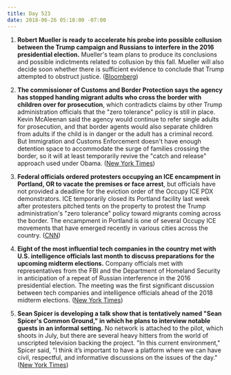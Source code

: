 ```yaml
---
title: Day 523
date: 2018-06-26 05:18:00 -07:00
---
```


1. **Robert Mueller is ready to accelerate his probe into possible collusion between the Trump campaign and Russians to interfere in the 2016 presidential election.** Mueller's team plans to produce its conclusions and possible indictments related to collusion by this fall. Mueller will also decide soon whether there is sufficient evidence to conclude that Trump attempted to obstruct justice. ([Bloomberg](https://www.bloomberg.com/news/articles/2018-06-26/mueller-poised-to-zero-in-on-trump-russia-collusion-allegations))

2. **The commissioner of Customs and Border Protection says the agency has stopped handing migrant adults who cross the border with children over for prosecution**, which contradicts claims by other Trump administration officials that the "zero tolerance" policy is still in place. Kevin McAleenan said the agency would continue to refer single adults for prosecution, and that border agents would also separate children from adults if the child is in danger or the adult has a criminal record. But Immigration and Customs Enforcement doesn't have enough detention space to accommodate the surge of families crossing the border, so it will at least temporarily revive the "catch and release" approach used under Obama. ([New York Times](https://www.nytimes.com/2018/06/25/us/politics/border-officials-suspend-handing-over-migrant-families-to-prosecutors.html))

3. **Federal officials ordered protesters occupying an ICE encampment in Portland, OR to vacate the premises or face arrest**, but officials have not provided a deadline for the eviction order of the Occupy ICE PDX demonstrators. ICE temporarily closed its Portland facility last week after protesters pitched tents on the property to protest the Trump administration's "zero tolerance" policy toward migrants coming across the border. The encampment in Portland is one of several Occupy ICE movements that have emerged recently in various cities across the country. ([CNN](https://www.cnn.com/2018/06/25/us/portland-occupy-ice-protests/index.html))

4. **Eight of the most influential tech companies in the country met with U.S. intelligence officials last month to discuss preparations for the upcoming midterm elections.** Company officials met with representatives from the FBI and the Department of Homeland Security in anticipation of a repeat of Russian interference in the 2016 presidential election. The meeting was the first significant discussion between tech companies and intelligence officials ahead of the 2018 midterm elections. ([New York Times](https://www.nytimes.com/2018/06/25/technology/tech-meeting-midterm-elections.html))

5. **Sean Spicer is developing a talk show that is tentatively named "Sean Spicer's Common Ground," in which he plans to interview notable guests in an informal setting.** No network is attached to the pilot, which shoots in July, but there are several heavy hitters from the world of unscripted television backing the project. "In this current environment," Spicer said, "I think it’s important to have a platform where we can have civil, respectful, and informative discussions on the issues of the day." ([New York Times](https://www.nytimes.com/2018/06/25/business/media/sean-spicer-talk-show.html))